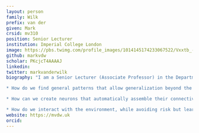 ```yaml
---
layout: person
family: Wilk
prefix: van der
given: Mark
crsid: mv310
position: Senior Lecturer
institution: Imperial College London
image: https://pbs.twimg.com/profile_images/1014145174233067522/Vxxtb_-i_400x400.jpg
github: markvdw
scholar: PKcjcT4AAAAJ
linkedin: 
twitter: markvanderwilk
biography: "I am a Senior Lecturer (Associate Professor) in the Department of Computing at Imperial College London, researching machine learning. Together with my research group, I work on three central questions:

* How do we find general patterns that allow generalization beyond the training set?

* How can we create neurons that automatically assemble their connectivity structure (architecture), with as little global communication as possible?

* How do we interact with the environment, while avoiding risk but learning as quickly as possible?"
website: https://mvdw.uk
orcid: 
---
```

